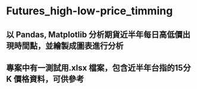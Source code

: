 # Futures_high-low-price_timming
## 以 Pandas, Matplotlib 分析期貨近半年每日高低價出現時間點，並繪製成圖表進行分析

## 專案中有一測試用.xlsx 檔案，包含近半年台指的15分K 價格資料，可供參考
